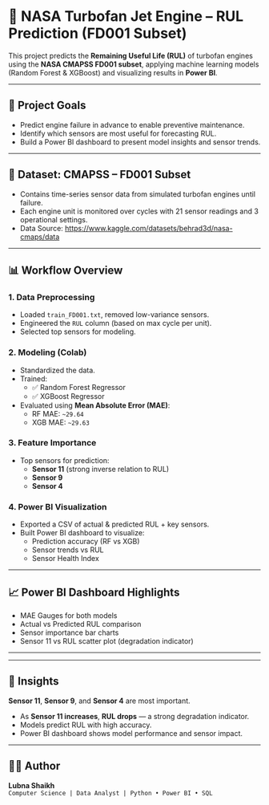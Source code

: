 # 🚀 NASA Turbofan Jet Engine – RUL Prediction (FD001 Subset)

This project predicts the **Remaining Useful Life (RUL)** of turbofan engines using the **NASA CMAPSS FD001 subset**, applying machine learning models (Random Forest & XGBoost) and visualizing results in **Power BI**.

---

## 📌 Project Goals

- Predict engine failure in advance to enable preventive maintenance.
- Identify which sensors are most useful for forecasting RUL.
- Build a Power BI dashboard to present model insights and sensor trends.

---

## 🧠 Dataset: CMAPSS – FD001 Subset

- Contains time-series sensor data from simulated turbofan engines until failure.
- Each engine unit is monitored over cycles with 21 sensor readings and 3 operational settings.
- Data Source: https://www.kaggle.com/datasets/behrad3d/nasa-cmaps/data

---

## 📊 Workflow Overview

### 1. Data Preprocessing
- Loaded `train_FD001.txt`, removed low-variance sensors.
- Engineered the `RUL` column (based on max cycle per unit).
- Selected top sensors for modeling.

### 2. Modeling (Colab)
- Standardized the data.
- Trained:
  - ✅ Random Forest Regressor
  - ✅ XGBoost Regressor
- Evaluated using **Mean Absolute Error (MAE)**:
  - RF MAE: `~29.64`
  - XGB MAE: `~29.63`

### 3. Feature Importance
- Top sensors for prediction:
  - **Sensor 11** (strong inverse relation to RUL)
  - **Sensor 9**
  - **Sensor 4**

### 4. Power BI Visualization
- Exported a CSV of actual & predicted RUL + key sensors.
- Built Power BI dashboard to visualize:
  - Prediction accuracy (RF vs XGB)
  - Sensor trends vs RUL
  - Sensor Health Index
  

---

## 📈 Power BI Dashboard Highlights

- MAE Gauges for both models
- Actual vs Predicted RUL comparison
- Sensor importance bar charts
- Sensor 11 vs RUL scatter plot (degradation indicator)



---



---

## 🧠 Insights

**Sensor 11**, **Sensor 9**, and **Sensor 4** are most important.
- As **Sensor 11 increases**, **RUL drops** — a strong degradation indicator.
- Models predict RUL with high accuracy.
- Power BI dashboard shows model performance and sensor impact.

---



## 👩‍💻 Author

**Lubna Shaikh**  
`Computer Science | Data Analyst | Python • Power BI • SQL`  


